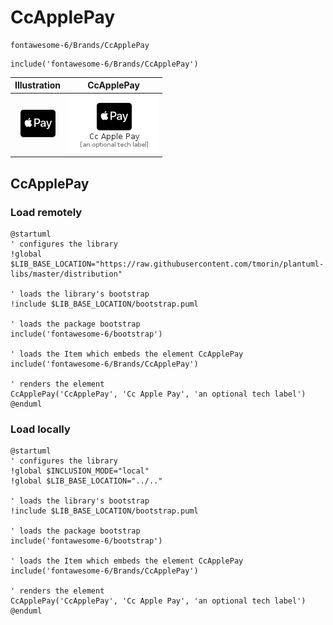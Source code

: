 # CcApplePay


```text
fontawesome-6/Brands/CcApplePay
```

```text
include('fontawesome-6/Brands/CcApplePay')
```



| Illustration | CcApplePay |
| :---: | :---: |
| ![illustration for Illustration](../../fontawesome-6/Brands/CcApplePay.png) | ![illustration for CcApplePay](../../fontawesome-6/Brands/CcApplePay.Local.png) |




## CcApplePay

### Load remotely
```plantuml
@startuml
' configures the library
!global $LIB_BASE_LOCATION="https://raw.githubusercontent.com/tmorin/plantuml-libs/master/distribution"

' loads the library's bootstrap
!include $LIB_BASE_LOCATION/bootstrap.puml

' loads the package bootstrap
include('fontawesome-6/bootstrap')

' loads the Item which embeds the element CcApplePay
include('fontawesome-6/Brands/CcApplePay')

' renders the element
CcApplePay('CcApplePay', 'Cc Apple Pay', 'an optional tech label')
@enduml
```

### Load locally
```plantuml
@startuml
' configures the library
!global $INCLUSION_MODE="local"
!global $LIB_BASE_LOCATION="../.."

' loads the library's bootstrap
!include $LIB_BASE_LOCATION/bootstrap.puml

' loads the package bootstrap
include('fontawesome-6/bootstrap')

' loads the Item which embeds the element CcApplePay
include('fontawesome-6/Brands/CcApplePay')

' renders the element
CcApplePay('CcApplePay', 'Cc Apple Pay', 'an optional tech label')
@enduml
```

